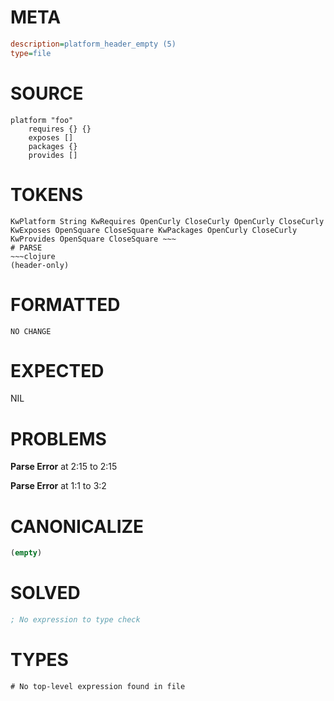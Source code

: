# META
~~~ini
description=platform_header_empty (5)
type=file
~~~
# SOURCE
~~~roc
platform "foo"
	requires {} {}
	exposes []
	packages {}
	provides []
~~~
# TOKENS
~~~text
KwPlatform String KwRequires OpenCurly CloseCurly OpenCurly CloseCurly KwExposes OpenSquare CloseSquare KwPackages OpenCurly CloseCurly KwProvides OpenSquare CloseSquare ~~~
# PARSE
~~~clojure
(header-only)
~~~
# FORMATTED
~~~roc
NO CHANGE
~~~
# EXPECTED
NIL
# PROBLEMS
**Parse Error**
at 2:15 to 2:15

**Parse Error**
at 1:1 to 3:2

# CANONICALIZE
~~~clojure
(empty)
~~~
# SOLVED
~~~clojure
; No expression to type check
~~~
# TYPES
~~~roc
# No top-level expression found in file
~~~
